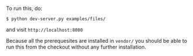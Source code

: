 To run this, do:

    $ python dev-server.py examples/files/

and visit `http://localhost:8080`

Because all the prerequesites are installed in `vendor/` you should be able to run this from the checkout without any further installation.
